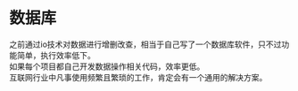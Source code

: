 # 数据库
之前通过io技术对数据进行增删改查，相当于自己写了一个数据库软件，只不过功能简单，执行效率低下。  
如果每个项目都自己开发数据操作相关代码，效率更低。  
互联网行业中凡事使用频繁且繁琐的工作，肯定会有一个通用的解决方案。 
